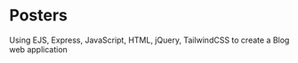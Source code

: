 # Posters
Using EJS, Express, JavaScript, HTML, jQuery, TailwindCSS to create a Blog web application
